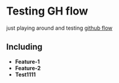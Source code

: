 # Testing GH flow

just playing around and testing [github flow](https://guides.github.com/introduction/flow/)

## Including
 - **Feature-1**
 - **Feature-2**
 - **Test1111** 

